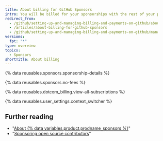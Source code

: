 ```yaml
---
title: About billing for GitHub Sponsors
intro: You will be billed for your sponsorships with the rest of your paid products and features.
redirect_from:
  - /github/setting-up-and-managing-billing-and-payments-on-github/about-billing-for-github-sponsors
  - /articles/about-billing-for-github-sponsors
  - /github/setting-up-and-managing-billing-and-payments-on-github/managing-billing-for-github-sponsors/about-billing-for-github-sponsors
versions:
  fpt: "*"
type: overview
topics:
  - Sponsors
shortTitle: About billing
---
```


{% data reusables.sponsors.sponsorship-details %}

{% data reusables.sponsors.no-fees %}

{% data reusables.dotcom_billing.view-all-subscriptions %}

{% data reusables.user_settings.context_switcher %}

## Further reading

- "[About {% data variables.product.prodname_sponsors %}](/sponsors/getting-started-with-github-sponsors/about-github-sponsors)"
- "[Sponsoring open source contributors](/sponsors/sponsoring-open-source-contributors)"
